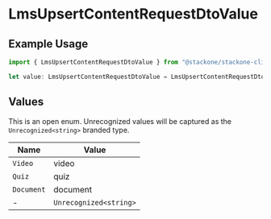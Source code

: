 # LmsUpsertContentRequestDtoValue

## Example Usage

```typescript
import { LmsUpsertContentRequestDtoValue } from "@stackone/stackone-client-ts/sdk/models/shared";

let value: LmsUpsertContentRequestDtoValue = LmsUpsertContentRequestDtoValue.Document;
```

## Values

This is an open enum. Unrecognized values will be captured as the `Unrecognized<string>` branded type.

| Name                   | Value                  |
| ---------------------- | ---------------------- |
| `Video`                | video                  |
| `Quiz`                 | quiz                   |
| `Document`             | document               |
| -                      | `Unrecognized<string>` |
